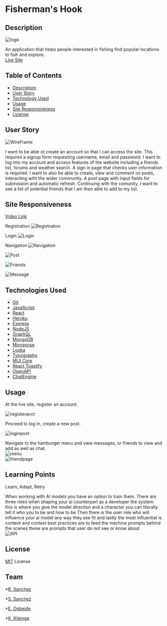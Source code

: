 # Fisherman's Hook

## Description
![logo](/client/src/components/assets/images/logo3.png)  

An application that helps people interested in fishing find popular locations to fish and explore. 
<br>
[Live Site](https://hidden-thicket-19900.herokuapp.com/)


## Table of Contents
* [Description](#description)
* [User Story](#user-story)
* [Technology Used](#technology-used)
* [Usage](#usage)
* [Site Responsiveness](#site-responsiveness)
* [License](#License)


## User Story

![WireFrame](/client/src/components/assets/images/wireframe%20(1).png)

I want to be able ot create an account so that I can access the site. This requires a signup form requesting username, email and password. I want to log into my account and access features of the website including a firends list, forums and weather search. A sign in page that checks user information is required. I want to also be able to create, view and comment on posts, interacting with the wider community. A post page with input fields for submission and automatic refresh. Continuing with the comunity, I want to see a list of potential friends that I am then able to add to my list.


## Site Responsiveness
[Video Link](https://app.screencast.com/G3vJEQc4Z3SbH)

Registration
![Registration](/client/src/components/assets/images/RegisterDemo.gif)  

Login
![Login](/client/src/components/assets/images/Login%26PostDemo.gif)  

Navigation
![Navigation](/client/src/components/assets/images/NavDemo.gif)  


![Post](/client/src/components/assets/images/Post_Image.png)  


![Friends](/client/src/components/assets/images/FriendsPage.png)  

![Message](/client/src/components/assets/images/Message%26Nav.png)  



## Technologies Used
* [Git](https://git-scm.com/)
* [JavaScript](https://developer.mozilla.org/en-US/docs/Web/JavaScript)
* [React](https://react.dev/)
* [Heroku](https://www.heroku.com)
* [Express](https://expressjs.com/)
* [NodeJS](https://nodejs.org/en)
* [GraphQL](https://graphql.org/)
* [MongoDB](https://www.mongodb.com/)
* [Mongoose](https://mongoosejs.com/)
* [Looka](https://looka.com/)
* [Typography](https://mui.com/material-ui/react-typography/)
* [MUI Core](https://www.npmjs.com/package/@mui/material)
* [React Toastify](https://www.npmjs.com/package/react-toastify)
* [OpenAPI](https://chat-api.com/en/)
* [ChatEngine](https://chatengine.io/)

## Usage
At the live site, register an account.   

![registeracct](/client/src/components/assets/images/reg.png)

Proceed to log in, create a new post.   

![loginpost](/client/src/components/assets/images/login.png)


Navigate to the hamburger menu and view messages, or friends to view and add as well as chat.  
![menu](/client/src/components/assets/images/menu.png)  
![friendpage](/client/src/components/assets/images/friend.png)



## Learning Points
Learn, Adapt, Retry 

When working with AI models you have an option  to train them. There are three roles when  shaping your  ai counterpart as a developer  the system: this is where you give the model direction and a character you can literally tell it who you to be and how to be Then there is the user role who will influence your ai model any way they see fit and lastly the most influential is content and context best practices are to feed the machine prompts behind the scenes these are prompts that user do not see or know about  
![API](/client/src/components/assets/images/Screenshot%202023-06-12%20112513.png)


## License
[MIT](https://opensource.org/license/mit/) License 

## Team
*[R. Sanchez](https://github.com/RogelioSan09)  

*[S. Sanchez](https://github.com/Ss0110)  

*[E. Ogbeide](https://github.com/eogbeide424)  

*[K. Kitenge](https://github.com/KKitenge)
